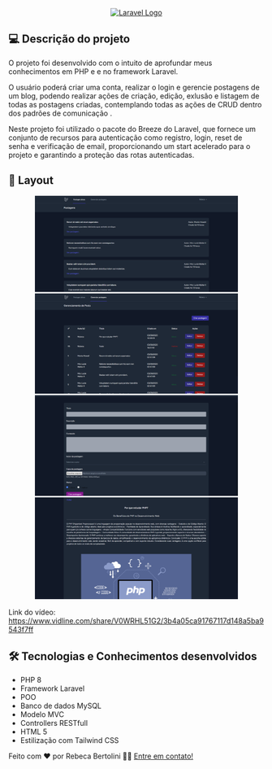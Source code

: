 <p align="center"><a href="https://laravel.com" target="_blank"><img src="https://raw.githubusercontent.com/laravel/art/master/logo-lockup/5%20SVG/2%20CMYK/1%20Full%20Color/laravel-logolockup-cmyk-red.svg" width="400" alt="Laravel Logo"></a></p>



## 💻 Descrição do projeto

O projeto foi desenvolvido com o intuito de aprofundar meus conhecimentos em PHP e e no framework Laravel. 

O usuário poderá criar uma conta, realizar o login e gerencie postagens de um blog, podendo realizar ações de criação, edição, exlusão e listagem de todas as postagens criadas, contemplando todas as ações de CRUD dentro dos padrões de comunicação .

Neste projeto foi utilizado o pacote do Breeze do Laravel, que  fornece um conjunto de recursos para autenticação como registro, login, reset de senha e verificação de email, proporcionando um start acelerado para o projeto e garantindo a proteção das rotas autenticadas.  

## 🎨 Layout

<p align="center">

  <img alt="Blog10"  src="srcReadme/image4.png" width="400px">

  <img alt="Blog10"  src="srcReadme/image3.png" width="400px">
    
  <img alt="Blog10"  src="srcReadme/image2.png" width="400px">

  <img alt="Blog10"  src="srcReadme/image1.png" width="400px">

</p>

Link do vídeo: 
https://www.vidline.com/share/V0WRHL51G2/3b4a05ca91767117d148a5ba9543f7ff

## 🛠 Tecnologias e Conhecimentos desenvolvidos

- PHP 8
- Framework Laravel
- POO
- Banco de dados MySQL
- Modelo MVC
- Controllers RESTfull
- HTML 5
- Estilização com Tailwind CSS


Feito com ❤️ por Rebeca Bertolini 👋🏽 [Entre em contato!](https://www.linkedin.com/in/rebeca-bertolini-spósito-544048200/)
